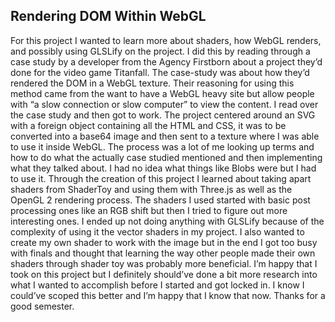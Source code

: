 ## Rendering DOM Within WebGL

For this project I wanted to learn more about shaders, how WebGL renders, and possibly using GLSLify on the project. I did this by reading through a case study by a developer from the Agency Firstborn about a project they’d done for the video game Titanfall. The case-study was about how they’d rendered the DOM in a WebGL texture. Their reasoning for using this method came from the want to have a WebGL heavy site but allow people with “a slow connection or slow computer” to view the content. I read over the case study and then got to work. The project centered around an SVG with a foreign object containing all the HTML and CSS, it was to be converted into a base64 image and then sent to a texture where I was able to use it inside WebGL. The process was a lot of me looking up terms and how to do what the actually case studied mentioned and then implementing what they talked about. I had no idea what things like Blobs were but I had to use it. Through the creation of this project I learned about taking apart shaders from ShaderToy and using them with Three.js as well as the OpenGL 2 rendering process. The shaders I used started with basic post processing ones like an RGB shift but then I tried to figure out more interesting ones. I ended up not doing anything with GLSLify because of the complexity of using it the vector shaders in my project. I also wanted to create my own shader to work with the image but in the end I got too busy with finals and thought that learning the way other people made their own shaders through shader toy was probably more beneficial. I’m happy that I took on this project but I definitely should’ve done a bit more research into what I wanted to accomplish before I started and got locked in. I know I could’ve scoped this better and I’m happy that I know that now. Thanks for a good semester.
